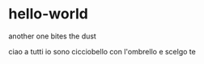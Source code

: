 # hello-world
another one bites the dust

ciao a tutti
io sono cicciobello con l'ombrello
e scelgo te
